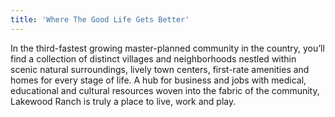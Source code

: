 ```yaml
---
title: 'Where The Good Life Gets Better'
---
```


In the third-fastest growing master-planned community in the country, you’ll find a collection of
distinct villages and neighborhoods nestled within scenic natural surroundings, lively town centers,
first-rate amenities and homes for every stage of life. A hub for business and jobs with medical,
educational and cultural resources woven into the fabric of the community, Lakewood Ranch is
truly a place to live, work and play.